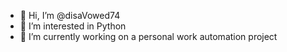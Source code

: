 - 👋 Hi, I’m @disaVowed74
- 👀 I’m interested in Python
- 🌱 I’m currently working on a personal work automation project

<!---
disaVowed74/disaVowed74 is a ✨ special ✨ repository because its `README.md` (this file) appears on your GitHub profile.
You can click the Preview link to take a look at your changes.
--->
